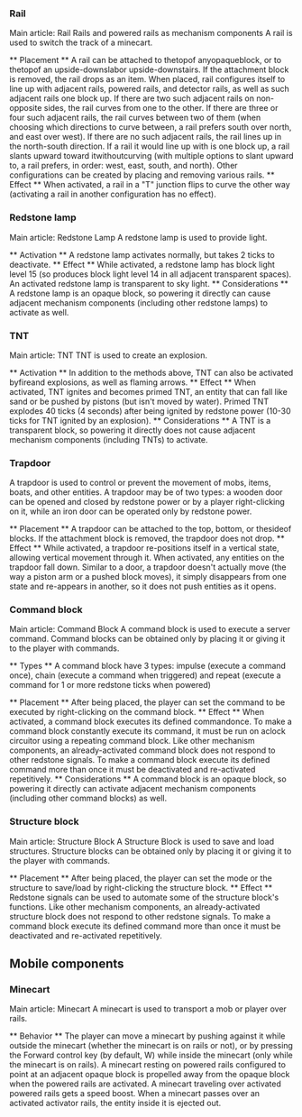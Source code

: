 ###  Rail
Main article: Rail
Rails and powered rails as mechanism components
A rail is used to switch the track of a minecart.

** Placement **
A rail can be attached to thetopof anyopaqueblock, or to thetopof an upside-downslabor upside-downstairs. If the attachment block is removed, the rail drops as an item.
When placed, rail configures itself to line up with adjacent rails, powered rails, and detector rails, as well as such adjacent rails one block up. If there are two such adjacent rails on non-opposite sides, the rail curves from one to the other. If there are three or four such adjacent rails, the rail curves between two of them (when choosing which directions to curve between, a rail prefers south over north, and east over west). If there are no such adjacent rails, the rail lines up in the north-south direction. If a rail it would line up with is one block up, a rail slants upward toward itwithoutcurving (with multiple options to slant upward to, a rail prefers, in order: west, east, south, and north). Other configurations can be created by placing and removing various rails.
** Effect **
When activated, a rail in a "T" junction flips to curve the other way (activating a rail in another configuration has no effect).
###  Redstone lamp
Main article: Redstone Lamp
A redstone lamp is used to provide light.

** Activation **
A redstone lamp activates normally, but takes 2 ticks to deactivate.
** Effect **
While activated, a redstone lamp has block light level 15 (so produces block light level 14 in all adjacent transparent spaces). An activated redstone lamp is transparent to sky light.
** Considerations **
A redstone lamp is an opaque block, so powering it directly can cause adjacent mechanism components (including other redstone lamps) to activate as well.
###  TNT
Main article: TNT
TNT is used to create an explosion.

** Activation **
In addition to the methods above, TNT can also be activated byfireand explosions, as well as flaming arrows.
** Effect **
When activated, TNT ignites and becomes primed TNT, an entity that can fall like sand or be pushed by pistons (but isn't moved by water). Primed TNT explodes 40 ticks (4 seconds) after being ignited by redstone power (10-30 ticks for TNT ignited by an explosion).
** Considerations **
A TNT is a transparent block, so powering it directly does not cause adjacent mechanism components (including TNTs) to activate.
###  Trapdoor
A trapdoor is used to control or prevent the movement of mobs, items, boats, and other entities. A trapdoor may be of two types: a wooden door can be opened and closed by redstone power or by a player right-clicking on it, while an iron door can be operated only by redstone power.

** Placement **
A trapdoor can be attached to the top, bottom, or thesideof blocks. If the attachment block is removed, the trapdoor does not drop.
** Effect **
While activated, a trapdoor re-positions itself in a vertical state, allowing vertical movement through it. When activated, any entities on the trapdoor fall down.
Similar to a door, a trapdoor doesn't actually move (the way a piston arm or a pushed block moves), it simply disappears from one state and re-appears in another, so it does not push entities as it opens.
###  Command block
Main article: Command Block
A command block is used to execute a server command. Command blocks can be obtained only by placing it or giving it to the player with commands.

** Types **
A command block have 3 types: impulse (execute a command once), chain (execute a command when triggered) and repeat (execute a command for 1 or more redstone ticks when powered)

** Placement **
After being placed, the player can set the command to be executed by right-clicking on the command block.
** Effect **
When activated, a command block executes its defined commandonce. To make a command block constantly execute its command, it must be run on aclock circuitor using a repeating command block.
Like other mechanism components, an already-activated command block does not respond to other redstone signals. To make a command block execute its defined command more than once it must be deactivated and re-activated repetitively.
** Considerations **
A command block is an opaque block, so powering it directly can activate adjacent mechanism components (including other command blocks) as well.

###  Structure block
Main article: Structure Block
A Structure Block is used to save and load structures. Structure blocks can be obtained only by placing it or giving it to the player with commands.

** Placement **
After being placed, the player can set the mode or the structure to save/load by right-clicking the structure block.
** Effect **
Redstone signals can be used to automate some of the structure block's functions.
Like other mechanism components, an already-activated structure block does not respond to other redstone signals. To make a command block execute its defined command more than once it must be deactivated and re-activated repetitively.
## Mobile components
###  Minecart
Main article: Minecart
A minecart is used to transport a mob or player over rails.

** Behavior **
The player can move a minecart by pushing against it while outside the minecart (whether the minecart is on rails or not), or by pressing the Forward control key (by default, W) while inside the minecart (only while the minecart is on rails). A minecart resting on powered rails configured to point at an adjacent opaque block is propelled away from the opaque block when the powered rails are activated. A minecart traveling over activated powered rails gets a speed boost. When a minecart passes over an activated activator rails, the entity inside it is ejected out.
